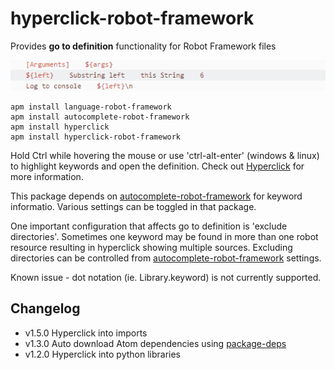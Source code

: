 hyperclick-robot-framework
==========
Provides **go to definition** functionality for Robot Framework files

![Demo](https://raw.githubusercontent.com/gliviu/hyperclick-robot-framework/master/gotodef.gif)

```shell
apm install language-robot-framework
apm install autocomplete-robot-framework
apm install hyperclick
apm install hyperclick-robot-framework
```

Hold Ctrl while hovering the mouse or use 'ctrl-alt-enter' (windows & linux) to highlight keywords and open the definition.
Check out  [Hyperclick](https://atom.io/packages/hyperclick) for more information.

This package depends on [autocomplete-robot-framework](https://atom.io/packages/autocomplete-robot-framework) for keyword informatio. Various settings can be toggled in that package.

One important configuration that affects go to definition is 'exclude directories'. Sometimes one keyword may be found in more than one robot resource resulting in hyperclick showing multiple sources. Excluding directories can be controlled from [autocomplete-robot-framework](https://atom.io/packages/autocomplete-robot-framework) settings.

Known issue -  dot notation (ie. Library.keyword) is not currently supported.

## Changelog
* v1.5.0 Hyperclick into imports
* v1.3.0 Auto download Atom dependencies using [package-deps](https://github.com/steelbrain/package-deps)
* v1.2.0 Hyperclick into python libraries
